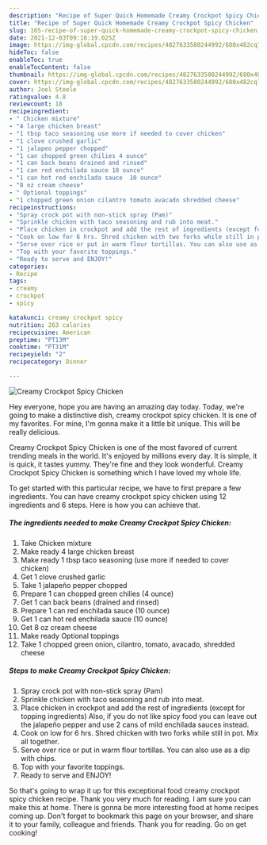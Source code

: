 ```yaml
---
description: "Recipe of Super Quick Homemade Creamy Crockpot Spicy Chicken"
title: "Recipe of Super Quick Homemade Creamy Crockpot Spicy Chicken"
slug: 165-recipe-of-super-quick-homemade-creamy-crockpot-spicy-chicken
date: 2021-12-03T09:18:19.025Z
image: https://img-global.cpcdn.com/recipes/4827633580244992/680x482cq70/creamy-crockpot-spicy-chicken-recipe-main-photo.jpg
hideToc: false
enableToc: true
enableTocContent: false
thumbnail: https://img-global.cpcdn.com/recipes/4827633580244992/680x482cq70/creamy-crockpot-spicy-chicken-recipe-main-photo.jpg
cover: https://img-global.cpcdn.com/recipes/4827633580244992/680x482cq70/creamy-crockpot-spicy-chicken-recipe-main-photo.jpg
author: Joel Steele
ratingvalue: 4.8
reviewcount: 18
recipeingredient:
- " Chicken mixture"
- "4 large chicken breast"
- "1 tbsp taco seasoning use more if needed to cover chicken"
- "1 clove crushed garlic"
- "1 jalapeo pepper chopped"
- "1 can chopped green chilies 4 ounce"
- "1 can back beans drained and rinsed"
- "1 can red enchilada sauce 10 ounce"
- "1 can hot red enchilada sauce  10 ounce"
- "8 oz cream cheese"
- " Optional toppings"
- "1 chopped green onion cilantro tomato avacado shredded cheese"
recipeinstructions:
- "Spray crock pot with non-stick spray (Pam)"
- "Sprinkle chicken with taco seasoning and rub into meat."
- "Place chicken in crockpot and add the rest of ingredients (except for topping ingredients) Also, if you do not like spicy food you can leave out the jalapeño pepper and use 2 cans of mild enchilada sauces instead."
- "Cook on low for 6 hrs. Shred chicken with two forks while still in pot. Mix all together."
- "Serve over rice or put in warm flour tortillas. You can also use as a dip with chips."
- "Top with your favorite toppings."
- "Ready to serve and ENJOY!"
categories:
- Recipe
tags:
- creamy
- crockpot
- spicy

katakunci: creamy crockpot spicy 
nutrition: 263 calories
recipecuisine: American
preptime: "PT13M"
cooktime: "PT31M"
recipeyield: "2"
recipecategory: Dinner

---
```



![Creamy Crockpot Spicy Chicken](https://img-global.cpcdn.com/recipes/4827633580244992/680x482cq70/creamy-crockpot-spicy-chicken-recipe-main-photo.jpg)

Hey everyone, hope you are having an amazing day today. Today, we're going to make a distinctive dish, creamy crockpot spicy chicken. It is one of my favorites. For mine, I'm gonna make it a little bit unique. This will be really delicious.



Creamy Crockpot Spicy Chicken is one of the most favored of current trending meals in the world. It's enjoyed by millions every day. It is simple, it is quick, it tastes yummy. They're fine and they look wonderful. Creamy Crockpot Spicy Chicken is something which I have loved my whole life.


To get started with this particular recipe, we have to first prepare a few ingredients. You can have creamy crockpot spicy chicken using 12 ingredients and 6 steps. Here is how you can achieve that.

<!--inarticleads1-->

##### The ingredients needed to make Creamy Crockpot Spicy Chicken:

1. Take  Chicken mixture
1. Make ready 4 large chicken breast
1. Make ready 1 tbsp taco seasoning (use more if needed to cover chicken)
1. Get 1 clove crushed garlic
1. Take 1 jalapeño pepper chopped
1. Prepare 1 can chopped green chilies (4 ounce)
1. Get 1 can back beans (drained and rinsed)
1. Prepare 1 can red enchilada sauce (10 ounce)
1. Get 1 can hot red enchilada sauce  (10 ounce)
1. Get 8 oz cream cheese
1. Make ready  Optional toppings
1. Take 1 chopped green onion, cilantro, tomato, avacado, shredded cheese




<!--inarticleads2-->

##### Steps to make Creamy Crockpot Spicy Chicken:

1. Spray crock pot with non-stick spray (Pam)
1. Sprinkle chicken with taco seasoning and rub into meat.
1. Place chicken in crockpot and add the rest of ingredients (except for topping ingredients) Also, if you do not like spicy food you can leave out the jalapeño pepper and use 2 cans of mild enchilada sauces instead.
1. Cook on low for 6 hrs. Shred chicken with two forks while still in pot. Mix all together.
1. Serve over rice or put in warm flour tortillas. You can also use as a dip with chips.
1. Top with your favorite toppings.
1. Ready to serve and ENJOY!



So that's going to wrap it up for this exceptional food creamy crockpot spicy chicken recipe. Thank you very much for reading. I am sure you can make this at home. There is gonna be more interesting food at home recipes coming up. Don't forget to bookmark this page on your browser, and share it to your family, colleague and friends. Thank you for reading. Go on get cooking!
